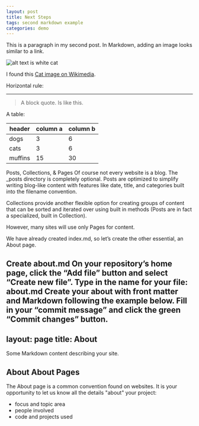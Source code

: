```yaml
---
layout: post
title: Next Steps
tags: second markdown example
categories: demo
---
```


This is a paragraph in my second post.
In Markdown, adding an image looks similar to a link. 

![alt text is white cat](https://upload.wikimedia.org/wikipedia/commons/thumb/b/b1/VAN_CAT.png/480px-VAN_CAT.png)

I found this [Cat image on Wikimedia](https://commons.wikimedia.org/wiki/File:VAN_CAT.png).

Horizontal rule:

--------------

> A block quote.
> Is like this.

A table:

| header | column a | column b |
| --- | --- | --- |
| dogs | 3 | 6 |
| cats | 3 | 6 |
| muffins | 15 | 30 |

Posts, Collections, & Pages
Of course not every website is a blog. The _posts directory is completely optional. Posts are optimized to simplify writing blog-like content with features like date, title, and categories built into the filename convention.

Collections provide another flexible option for creating groups of content that can be sorted and iterated over using built in methods (Posts are in fact a specialized, built in Collection).

However, many sites will use only Pages for content.

We have already created index.md, so let’s create the other essential, an About page.

Create about.md
On your repository’s home page, click the “Add file” button and select “Create new file”.
Type in the name for your file: about.md
Create your about with front matter and Markdown following the example below.
Fill in your “commit message” and click the green “Commit changes” button.
---
layout: page
title: About
---

Some Markdown content describing your site.

## About About Pages

The About page is a common convention found on websites.
It is your opportunity to let us know all the details "about" your project:

- focus and topic area
- people involved
- code and projects used
